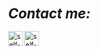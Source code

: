 # _*Contact me:*_

<a href="https://self-harm.github.io/self-harm/">
  <img align="left" alt="self-harm's website" width="30px" src="https://raw.githubusercontent.com/peterthehan/peterthehan/master/assets/github.svg" />
</a>

<a href="https://www.linkedin.com/in/kseniia-lebedeva-826207157/">
  <img align="left" alt="self-harm's LinkedIn" width="30px" src="https://raw.githubusercontent.com/peterthehan/peterthehan/master/assets/linkedin.svg" />
</a>


<!--
**self-harm/self-harm** is a ✨ _special_ ✨ repository because its `README.md` (this file) appears on your GitHub profile.

Here are some ideas to get you started:

- 🔭 I’m currently working on ...
- 🌱 I’m currently learning ...
- 👯 I’m looking to collaborate on ...
- 🤔 I’m looking for help with ...
- 💬 Ask me about ...
- 📫 How to reach me: ...
- 😄 Pronouns: ...
- ⚡ Fun fact: ...
-->

